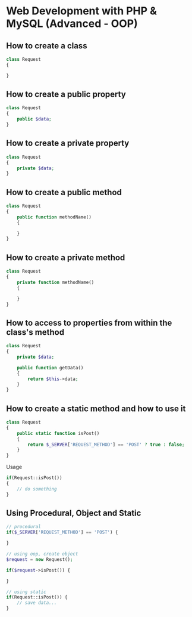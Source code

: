 # Web Development with PHP & MySQL (Advanced - OOP)

## How to create a class

```php
class Request 
{

}
```

## How to create a public property

```php
class Request
{
	public $data;
}
```

## How to create a private property

```php
class Request
{
	private $data;
}
```

## How to create a public method

```php
class Request
{
	public function methodName()
	{

	}
}
```

## How to create a private method

```php
class Request
{
	private function methodName()
	{

	}
}
```

## How to access to properties from within the class's method

```php
class Request
{
	private $data;

	public function getData()
	{
		return $this->data;
	}
}
```

## How to create a static method and how to use it

```php
class Request
{
	public static function isPost()
	{
		return $_SERVER['REQUEST_METHOD'] == 'POST' ? true : false;
	}
}
```

Usage

```php
if(Request::isPost())
{
	// do something
}
```

## Using Procedural, Object and Static

```php
// procedural
if($_SERVER['REQUEST_METHOD'] == 'POST') {

}

// using oop, create object
$request = new Request();

if($request->isPost()) {

}

// using static
if(Request::isPost()) {
    // save data...
}
```